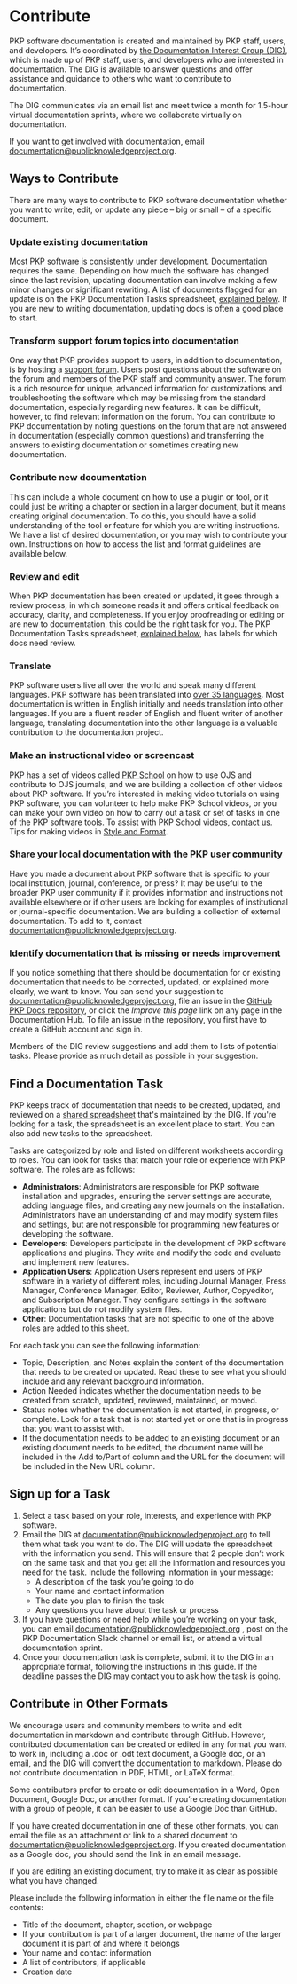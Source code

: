 # Contribute

PKP software documentation is created and maintained by PKP staff, users, and developers. It’s coordinated by [the Documentation Interest Group (DIG)](https://pkp.sfu.ca/documentation-interest-group/), which is made up of PKP staff, users, and developers who are interested in documentation. The DIG is available to answer questions and offer assistance and guidance to others who want to contribute to documentation.

The DIG communicates via an email list and meet twice a month for 1.5-hour virtual documentation sprints, where we collaborate virtually on documentation.

If you want to get involved with documentation, email [documentation@publicknowledgeproject.org](mailto:documentation@publicknowledgeproject.org).

## Ways to Contribute

There are many ways to contribute to PKP software documentation whether you want to write, edit, or update any piece – big or small – of a specific document.

### Update existing documentation

Most PKP software is consistently under development. Documentation requires the same. Depending on how much the software has changed since the last revision, updating documentation can involve making a few minor changes or significant rewriting. A list of documents flagged for an update is on the PKP Documentation Tasks spreadsheet, [explained below](#find-a-documentation-task). If you are new to writing documentation, updating docs is often a good place to start.

### Transform support forum topics into documentation

One way that PKP provides support to users, in addition to documentation, is by hosting a [support forum](https://forum.pkp.sfu.ca/). Users post questions about the software on the forum and members of the PKP staff and community answer. The forum is a rich resource for unique, advanced information for customizations and troubleshooting the software which may be missing from the standard documentation, especially regarding new features. It can be difficult, however, to find relevant information on the forum. You can contribute to PKP documentation by noting questions on the forum that are not answered in documentation (especially common questions) and transferring the answers to existing documentation or sometimes creating new documentation.

### Contribute new documentation

This can include a whole document on how to use a plugin or tool, or it could just be writing a chapter or section in a larger document, but it means creating original documentation. To do this, you should have a solid understanding of the tool or feature for which you are writing instructions. We have a list of desired documentation, or you may wish to contribute your own. Instructions on how to access the list and format guidelines are available below.

### Review and edit

When PKP documentation has been created or updated, it goes through a review process, in which someone reads it and offers critical feedback on accuracy, clarity, and completeness. If you enjoy proofreading or editing or are new to documentation, this could be the right task for you. The PKP Documentation Tasks spreadsheet, [explained below](#find-a-documentation-task), has labels for which docs need review.

### Translate

PKP software users live all over the world and speak many different languages. PKP software has been translated into [over 35 languages](https://pkp.sfu.ca/developers/translation/). Most documentation is written in English initially and needs translation into other languages. If you are a fluent reader of English and fluent writer of another language, translating documentation into the other language is a valuable contribution to the documentation project. <!-- note here on how translations are managed -->

### Make an instructional video or screencast

PKP has a set of videos called [PKP School](http://pkpschool.sfu.ca/) on how to use OJS and contribute to OJS journals, and we are building a collection of other videos about PKP software. If you’re interested in making video tutorials on using PKP software, you can volunteer to help make PKP School videos, or you can make your own video on how to carry out a task or set of tasks in one of the PKP software tools. To assist with PKP School videos, [contact us](mailto:documentation@publicknowledgeproject.org). Tips for making videos in [Style and Format](./style-and-format#tips-for-video-documentation).

### Share your local documentation with the PKP user community

Have you made a document about PKP software that is specific to your local institution, journal, conference, or press? It may be useful to the broader PKP user community if it provides information and instructions not available elsewhere or if other users are looking for examples of institutional or journal-specific documentation. We are building a collection of external documentation. To add to it, contact [documentation@publicknowledgeproject.org](mailto:documentation@publicknowledgeproject.org).

### Identify documentation that is missing or needs improvement

If you notice something that there should be documentation for or existing documentation that needs to be corrected, updated, or explained more clearly, we want to know. You can send your suggestion to [documentation@publicknowledgeproject.org](mailto:documentation@publicknowledgeproject.org), file an issue in the [GitHub PKP Docs repository](https://github.com/pkp/pkp-docs), or click the *Improve this page* link on any page in the Documentation Hub. To file an issue in the repository, you first have to create a GitHub account and sign in.

Members of the DIG review suggestions and add them to lists of potential tasks. Please provide as much detail as possible in your suggestion.

## Find a Documentation Task

PKP keeps track of documentation that needs to be created, updated, and reviewed on a [shared spreadsheet](https://docs.google.com/spreadsheets/d/1bo0etXPjDxC_xdmOGCdwAtdXv85ojdqRdNr3sfMD2aU/) that's maintained by the DIG. If you're looking for a task, the spreadsheet is an excellent place to start. You can also add new tasks to the spreadsheet. 

Tasks are categorized by role and listed on different worksheets according to roles. You can look for tasks that match your role or experience with PKP software. The roles are as follows:

- **Administrators**: Administrators are responsible for PKP software installation and upgrades, ensuring the server settings are accurate, adding language files, and creating any new journals on the installation. Administrators have an understanding of and may modify system files and settings, but are not responsible for programming new features or developing the software.
- **Developers**: Developers participate in the development of PKP software applications and plugins. They write and modify the code and evaluate and implement new features.
- **Application Users**: Application Users represent end users of PKP software in a variety of different roles, including Journal Manager, Press Manager, Conference Manager, Editor, Reviewer, Author, Copyeditor, and Subscription Manager. They configure settings in the software applications but do not modify system files.
- **Other**: Documentation tasks that are not specific to one of the above roles are added to this sheet.

For each task you can see the following information:

- Topic, Description, and Notes explain the content of the documentation that needs to be created or updated. Read these to see what you should include and any relevant background information.
- Action Needed indicates whether the documentation needs to be created from scratch, updated, reviewed, maintained, or moved.
- Status notes whether the documentation is not started, in progress, or complete. Look for a task that is not started yet or one that is in progress that you want to assist with.
- If the documentation needs to be added to an existing document or an existing document needs to be edited, the document name will be included in the Add to/Part of column and the URL for the document will be included in the New URL column.

## Sign up for a Task

1. Select a task based on your role, interests, and experience with PKP software.
2. Email the DIG at [documentation@publicknowledgeproject.org](mailto:documentation@publicknowledgeproject.org) to tell them what task you want to do. The DIG will update the spreadsheet with the information you send. This will ensure that 2 people don’t work on the same task and that you get all the information and resources you need for the task. Include the following information in your message:
	- A description of the task you’re going to do
	- Your name and contact information
	- The date you plan to finish the task
	- Any questions you have about the task or process
3. If you have questions or need help while you’re working on your task, you can email [documentation@publicknowledgeproject.org](mailto:documentation@publicknowledgeproject.org) , post on the PKP Documentation Slack channel or email list, or attend a virtual documentation sprint.
4. Once your documentation task is complete, submit it to the DIG in an appropriate format, following the instructions in this guide. If the deadline passes the DIG may contact you to ask how the task is going.

## Contribute in Other Formats

We encourage users and community members to write and edit documentation in markdown and contribute through GitHub. However, contributed documentation can be created or edited in any format you want to work in, including a .doc or .odt text document, a Google doc, or an email, and the DIG will convert the documentation to markdown. Please do not contribute documentation in PDF, HTML, or LaTeX format.

Some contributors prefer to create or edit documentation in a Word, Open Document, Google Doc, or another format. If you’re creating documentation with a group of people, it can be easier to use a Google Doc than GitHub.

If you have created documentation in one of these other formats, you can email the file as an attachment or link to a shared document to [documentation@publicknowledgeproject.org](mailto:documentation@publicknowledgeproject.org). If you created documentation as a Google doc, you should send the link in an email message.

If you are editing an existing document, try to make it as clear as possible what you have changed.

Please include the following information in either the file name or the file contents:

- Title of the document, chapter, section, or webpage
- If your contribution is part of a larger document, the name of the larger document it is part of and where it belongs
- Your name and contact information
- A list of contributors, if applicable
- Creation date
